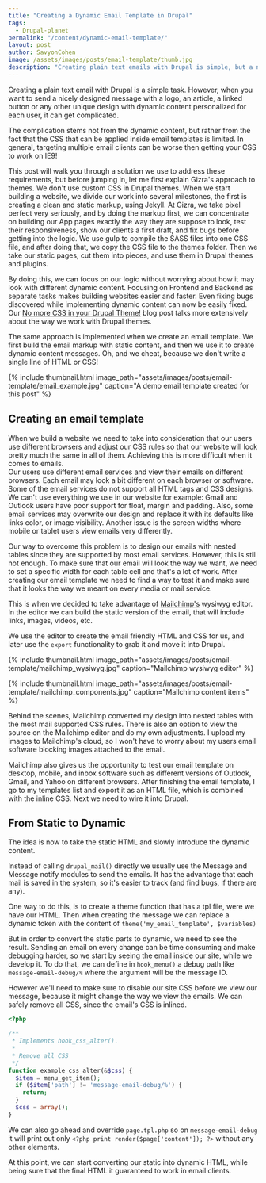 ```yaml
---
title: "Creating a Dynamic Email Template in Drupal"
tags:
  - Drupal-planet
permalink: "/content/dynamic-email-template/"
layout: post
author: SavyonCohen
image: /assets/images/posts/email-template/thumb.jpg
description: "Creating plain text emails with Drupal is simple, but a nicely designed message with unique design and dynamic content, can get complicated. This post explains how to make beautiful, dynamic emails using Drupal."
---
```




Creating a plain text email with Drupal is a simple task. However, when you want to send a nicely designed message with a logo, an article, a linked button or any other unique design with dynamic content personalized for each user, it can get complicated.

The complication stems not from the dynamic content, but rather from the fact that the CSS that can be applied inside email templates is limited. In general, targeting multiple email clients can be worse then getting your CSS to work on IE9!

This post will walk you through a solution we use to address these requirements, but before jumping in, let me first explain Gizra's approach to themes. We don't use custom CSS in Drupal themes. When we start building a website, we divide our work into several milestones, the first is creating a clean and static markup, using Jekyll. At Gizra, we take pixel perfect very seriously, and by doing the markup first, we can concentrate on building our App pages exactly the way they are suppose to look, test their responsiveness, show our clients a first draft, and fix bugs before getting into the logic. We use gulp to compile the SASS files into one CSS file, and after doing that, we copy the CSS file to the themes folder. Then we take our static pages, cut them into pieces, and use them in Drupal themes and plugins.


By doing this, we can focus on our logic without worrying about how it may look with different dynamic content. Focusing on Frontend and Backend as separate tasks makes building websites easier and faster. Even fixing bugs discovered while implementing dynamic content can now be easily fixed. Our
[No more CSS in your Drupal Theme!](https://www.gizra.com/content/custom-css-as-contrib-with-jekyll/) blog post talks more extensively about the way we work with Drupal themes.

The same approach is implemented when we create an email template. We first build the email markup with static content, and then we use it to create dynamic content messages. Oh, and we cheat, because we don't write a single line of HTML or CSS!

{% include thumbnail.html  image_path="assets/images/posts/email-template/email_example.jpg" caption="A demo email template created for this post" %}

<!-- more -->

## Creating an email template

When we build a website we need to take into consideration that our users use different browsers and adjust our CSS rules so that our website will look pretty much the same in all of them. Achieving this is more difficult when it comes to emails.  
Our users use different email services and view their emails on different browsers. Each email may look a bit different on each browser or software. Some of the email services do not support all HTML tags and CSS designs. We can't use everything we use in our website for example: Gmail and Outlook users have poor support for float, margin and padding. Also, some email services may overwrite our design and replace it with its defaults like links color, or image visibility. Another issue is the screen widths where mobile or tablet users view emails very differently.


Our way to overcome this problem is to design our emails with nested tables since they are supported by most email services. However, this is still not enough. To make sure that our email will look the way we want, we need to set a specific width for each table cell and that's a lot of work. After creating our email template we need to find a way to test it and make sure that it looks the way we meant on every media or mail service.

This is when we decided to take advantage of [Mailchimp's](https://mailchimp.com/) wysiwyg editor. In the editor we can build the static version of the email, that will include links, images, videos, etc.

We use the editor to create the email friendly HTML and CSS for us, and later use the `export` functionality to grab it and move it into Drupal.

{% include thumbnail.html  image_path="assets/images/posts/email-template/mailchimp_wysiwyg.jpg" caption="Mailchimp wysiwyg editor" %}


{% include thumbnail.html image_path="assets/images/posts/email-template/mailchimp_components.jpg" caption="Mailchimp content items" %}

Behind the scenes, Mailchimp converted my design into nested tables with the most mail supported CSS rules. There is also an option to view the source on the Mailchimp editor and do my own adjustments.
I upload my images to Mailchimp's cloud, so I won't have to worry about my users email software blocking images attached to the email.

Mailchimp also gives us the opportunity to test our email template on desktop, mobile, and inbox software such as different versions of Outlook, Gmail, and Yahoo on different browsers.
After finishing the email template, I go to my templates list and export it as an HTML file, which is combined with the inline CSS. Next we need to wire it into Drupal.

## From Static to Dynamic

The idea is now to take the static HTML and slowly introduce the dynamic content.

Instead of calling `drupal_mail()` directly we usually use the Message and Message notify modules to send the emails. It has the advantage that each mail is saved in the system, so it's easier to track (and find bugs, if there are any).

One way to do this, is to create a theme function that has a tpl file, were we have our HTML. Then when creating the message we can replace a dynamic token with the content of `theme('my_email_template', $variables)`

But in order to convert the static parts to dynamic, we need to see the result. Sending an email on every change can be time consuming and make debugging harder, so we start by seeing the email inside our site, while we develop it. To do that, we can define in `hook_menu()` a debug path like `message-email-debug/%` where the argument will be the message ID.  

However we'll need to make sure to disable our site CSS before we view our message, because it might change the way we view the emails. We can safely remove all CSS, since the email's CSS is inlined.

```php
<?php

/**
 * Implements hook_css_alter().
 *
 * Remove all CSS
 */
function example_css_alter(&$css) {
  $item = menu_get_item();
  if ($item['path'] != 'message-email-debug/%') {
    return;
  }
  $css = array();
}
```

We can also go ahead and override `page.tpl.php` so on `message-email-debug` it will print out only `<?php print render($page['content']); ?>` without any other elements.

At this point, we can start converting our static into dynamic HTML, while being sure that the final HTML it guaranteed to work in email clients.
